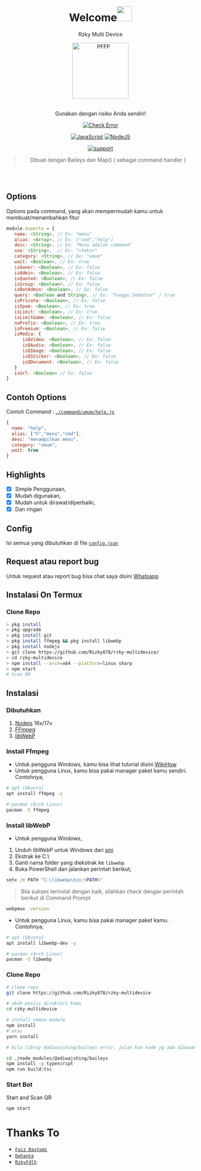 <h1 align="center">Welcome<img src="https://user-images.githubusercontent.com/1303154/88677602-1635ba80-d120-11ea-84d8-d263ba5fc3c0.gif" width="40px" alt=""><br></h1>
<p align="center">Rzky Multi Device</p>
<div align="center">
<img src="https://telegra.ph/file/1ad6f99162dc762ccabc2.jpg" width="150" height="150" border="0" alt="PFFP">

<br> Gunakan dengan risiko Anda sendiri!

[![Check Error](https://github.com/Rizky878/rzky-multidevice/actions/workflows/node.js.yml/badge.svg)](https://github.com/Rizky878/rzky-multidevice/actions/workflows/node.js.yml)

[![JavaScript](https://img.shields.io/badge/JavaScript-d6cc0f?style=for-the-badge&logo=javascript&logoColor=white)](https://javascript.com) [![NodeJS](https://img.shields.io/badge/Node.js-43853D?style=for-the-badge&logo=node.js&logoColor=white)](https://nodejs.org/)

<a href="https://chat.whatsapp.com/HJonYuPOQk4DO6bmQ5Naru"> <img src="https://img.shields.io/badge/whatsapp-Support_Group-blue?style=social&logo=whatsapp" alt="support" /></a>

> Dibuat dengan Baileys dan Map() ( sebagai command handler ) <br />

</div><br />
<br />



## Options

Options pada command, yang akan mempermudah kamu untuk membuat/menambahkan fitur<br />
```js
module.exports = {
   name: <String>, // Ex: "menu"
   alias: <Array>, // Ex: ["cmd","help"]
   desc: <String>, // Ex: "Menu adalah command"
   use: <String>,  // Ex: "<teks>"
   category: <String>, // Ex: "umum"
   wait: <Boolean>, // Ex: true
   isOwner: <Boolean>, // Ex: false
   isAdmin: <Boolean>, // Ex: false
   isQuoted: <Boolean>, // Ex: false
   isGroup: <Boolean>, // Ex: false
   isBotAdmin: <Boolean>, // Ex: false
   query: <Boolean and String>, // Ex: "Tunggu Sebentar" / true
   isPrivate: <Boolean>, // Ex: false
   isSpam: <Boolean>, // Ex: true
   isLimit: <Boolean>, // Ex: true
   isLimitGame: <Boolean>, // Ex: false
   noPrefix: <Boolean>, // Ex: true
   isPremium: <Boolean>, // Ex: false
   isMedia: { 
      isQVideo: <Boolean>, // Ex: false
      isQAudio: <Boolean>, // Ex: false
      isQImage: <Boolean>, // Ex: false
      isQSticker: <Boolean>, // Ex: false
      isQDocument: <Boolean>, // Ex: false
   }
   isUrl: <Boolean> // Ex: false
}
```

## Contoh Options

Contoh Command : [`./command/umum/help.js`](https://github.com/Rizky878/rzky-multidevice/blob/main/command/umum/help.js)<br />
```js
{
  name: "help",
  alias: ["h","menu","cmd"],
  desc: "menampilkan menu",
  category: "umum",
  wait: true
}
```

## Highlights

- [x] Simple Penggunaan,
- [x] Mudah digunakan,
- [x] Mudah untuk dirawat/diperbaiki,
- [x] Dan ringan

## Config
Isi semua yang dibutuhkan di file [`config.json`](https://github.com/Rizky878/rzky-multidevice/blob/main/config.json)<br />

## Request atau report bug
Untuk request atau report bug bisa chat saya disini [Whatsapp](https://wa.me/6282387804410)

## Instalasi On Termux

### Clone Repo

```bash
> pkg install
> pkg upgrade
> pkg install git
> pkg install ffmpeg && pkg install libwebp
> pkg install nodejs
> git clone https://github.com/Rizky878/rzky-multidevice/
> cd rzky-multidevice
> npm install --arch=x64 --platform=linux sharp
> npm start
# Scan QR
```

## Instalasi

### Dibutuhkan
1. [Nodejs](https://nodejs.org/en/download) 16x/17x
2. [FFmpeg](https://ffmpeg.org)
3. [libWebP](https://developers.google.com/speed/webp/download)

### Install Ffmpeg
- Untuk pengguna Windows, kamu bisa lihat tutorial disini [WikiHow](https://www.wikihow.com/Install-Ffmpeg-on-Windows)<br />
- Untuk pengguna Linux, kamu bisa pakai manager paket kamu sendiri. Contohnya;

```bash
# apt (Ubuntu)
apt install ffmpeg -y

# pacman (Arch Linux)
pacman -S ffmpeg
```

### Install libWebP
- Untuk pengguna Windows,
1. Unduh libWebP untuk Windows dari [sini](https://developers.google.com/speed/webp/download)
2. Ekstrak ke C:\
3. Ganti nama folder yang diekstrak ke `libwebp`
4. Buka PowerShell dan jalankan perintah berikut;

```cmd
setx /m PATH "C:\libwebp\bin;%PATH%"
```
> Bila sukses terinstal dengan baik, silahkan check dengan perintah berikut di Command Prompt
```cmd
webpmux -version
```

- Untuk pengguna Linux, kamu bisa pakai manager paket kamu. Contohnya;
```bash
# apt (Ubuntu)
apt install libwebp-dev -y

# pacman (Arch Linux)
pacman -S libwebp
```

### Clone Repo
```bash
# clone repo
git clone https://github.com/Rizky878/rzky-multidevice

# ubah posisi direktori kamu
cd rzky-multidevice

# install semua module
npm install
# atau
yarn install

# bila libray @adiwajshing/baileys error, jalan kan kode yg ada dibawah ini

cd ./node_modules/@adiwajshing/baileys
npm install -g typescript
npm run build:tsc
```

### Start Bot
Start and Scan QR<br />

```bash
npm start
```

# Thanks To

* [`Faiz Bastomi`](https://github.com/FaizBastomi)
* [`Dehante`](https://github.com/Dehanjing)
* [`RzkyFdlh`](https://github.com/Rizky878)
